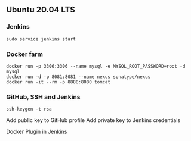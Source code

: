 ## Ubuntu 20.04 LTS


### Jenkins
```
sudo service jenkins start
```

### Docker farm
```
docker run -p 3306:3306 --name mysql -e MYSQL_ROOT_PASSWORD=root -d mysql
docker run -d -p 8081:8081 --name nexus sonatype/nexus
docker run -it --rm -p 8888:8080 tomcat
```

### GitHub, SSH and Jenkins
```
ssh-keygen -t rsa

```
Add public key to GitHub profile
Add private key to Jenkins credentials

Docker Plugin in Jenkins
